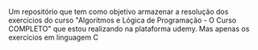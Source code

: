 Um repositório que tem como objetivo armazenar a resolução dos exercícios do curso "Algoritmos e Lógica de Programação - O Curso COMPLETO" que estou realizando na plataforma udemy. Mas apenas os exercícios em linguagem C